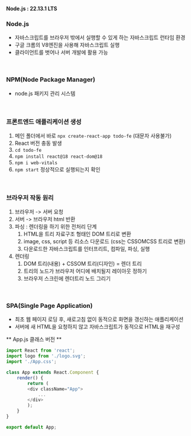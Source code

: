 **Node.js : 22.13.1 LTS**

### Node.js
- 자바스크립트를 브라우저 밖에서 실행할 수 있게 하는 자바스크립트 런타임 환경
- 구글 크롬의 V8엔진을 사용해 자바스크립트 실행
- 클라이언트를 벗어나 서버 개발에 활용 가능
<br>

### NPM(Node Package Manager)
- node.js 패키지 관리 시스템
<br>

### 프론트엔드 애플리케이션 생성
1. 메인 폴더에서 바로 `npx create-react-app todo-fe` (대문자 사용불가)
2. React 버전 충동 발생
3. `cd todo-fe`
4. `npm install react@18 react-dom@18`
5. `npm i web-vitals`
6. `npm start` 정상적으로 실행되는지 확인
<br>

### 브라우저 작동 원리
1. 브라우저 -> 서버 요청
2. 서버 -> 브라우저 html 반환
3. 파싱 : 렌더링을 하기 위한 전처리 단계
   1. HTML을 트리 자료구조 형태인 DOM 트리로 변환
   2. image, css, script 등 리소스 다운로드 (css는 CSSOMCSS 트리로 변환)
   3. 다운로드한 자바스크립트를 인터프리트, 컴파일, 파싱, 실행
4. 렌더링
   1. DOM 트리(내용) + CSSOM 트리(디자인) = 렌더 트리
   2. 트리의 노드가 브라우저 어디에 배치될지 레이아웃 정하기
   3. 브라우저 스크린에 렌더트리 노드 그리기
<br>

### SPA(Single Page Application)
- 최초 웹 페이지 로딩 후, 새로고침 없이 동적으로 화면을 갱신하는 애플리케이션
- 서버에 새 HTML을 요청하지 않고 자바스크립트가 동적으로 HTML을 재구성

** App.js 클래스 버전 **
```javascript
import React from 'react';
import logo from './logo.svg';
import './App.css';

class App extends React.Component {
    render() {
        return (
        <div className="App">
            ...
        </div>
        );
    }
}

export default App;
```
